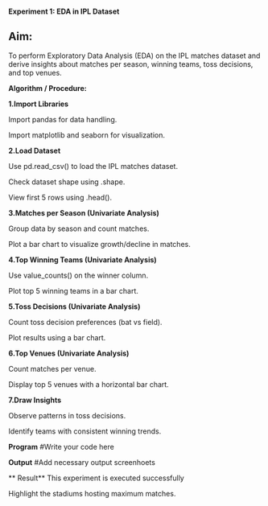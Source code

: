 #### Experiment 1: EDA in IPL Dataset

## Aim:

To perform Exploratory Data Analysis (EDA) on the IPL matches dataset and derive insights about matches per season, winning teams, toss decisions, and top venues.

**Algorithm / Procedure:**

**1.Import Libraries**

  Import pandas for data handling.
  
  Import matplotlib and seaborn for visualization.
  
**2.Load Dataset**

  Use pd.read_csv() to load the IPL matches dataset.
  
  Check dataset shape using .shape.
  
  View first 5 rows using .head().
  
**3.Matches per Season (Univariate Analysis)**

  Group data by season and count matches.
  
  Plot a bar chart to visualize growth/decline in matches.
  
**4.Top Winning Teams (Univariate Analysis)**

  Use value_counts() on the winner column.
  
  Plot top 5 winning teams in a bar chart.
  
**5.Toss Decisions (Univariate Analysis)**

  Count toss decision preferences (bat vs field).
  
  Plot results using a bar chart.

**6.Top Venues (Univariate Analysis)**

  Count matches per venue.
  
  Display top 5 venues with a horizontal bar chart.
  
**7.Draw Insights**

  Observe patterns in toss decisions.
  
  Identify teams with consistent winning trends.
  
  
  **Program**
  #Write your code here

  **Output**
  #Add necessary output screenhoets

 ** Result**
  This experiment is executed successfully



Highlight the stadiums hosting maximum matches.
